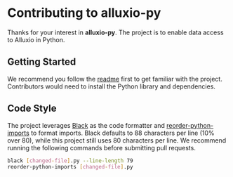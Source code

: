 # Contributing to alluxio-py

Thanks for your interest in **alluxio-py**. The project is to enable data access to Alluxio in Python.

## Getting Started

We recommend you follow the [readme](README.md) first to get familiar with the project.
Contributors would need to install the Python library and dependencies.

## Code Style

The project leverages [Black](https://github.com/psf/black) as the code formatter and [reorder-python-imports](https://github.com/asottile/reorder_python_imports) to format imports.
Black defaults to 88 characters per line (10% over 80), while this project still uses 80 characters per line.
We recommend running the following commands before submitting pull requests.

```bash
black [changed-file].py --line-length 79
reorder-python-imports [changed-file].py
```
